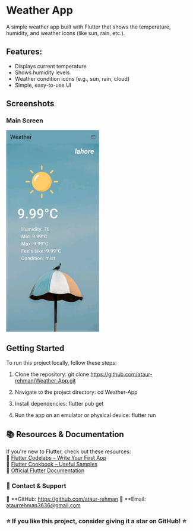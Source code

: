 # Weather App

A simple weather app built with Flutter that shows the temperature, humidity, and weather icons (like sun, rain, etc.).

## Features:
- Displays current temperature
- Shows humidity levels
- Weather condition icons (e.g., sun, rain, cloud)
- Simple, easy-to-use UI

## Screenshots

### Main Screen
  <img src="weather.jpg" alt="Main Screen" width="250" />
  
## Getting Started
To run this project locally, follow these steps:

1. Clone the repository:
   git clone https://github.com/ataur-rehman/Weather-App.git
2. Navigate to the project directory:
   cd Weather-App

3. Install dependencies:
   flutter pub get
4. Run the app on an emulator or physical device:
   flutter run

## **📚 Resources & Documentation**  
If you're new to Flutter, check out these resources:  
🔹 [Flutter Codelabs – Write Your First App](https://docs.flutter.dev/get-started/codelab)  
🔹 [Flutter Cookbook – Useful Samples](https://docs.flutter.dev/cookbook)  
🔹 [Official Flutter Documentation](https://docs.flutter.dev/)  


### 📧 **Contact & Support**  
💼 **GitHub: https://github.com/ataur-rehman
📩 **Email: ataurrehman3636@gmail.com


### ⭐ If you like this project, consider giving it a **star** on GitHub! ⭐  
